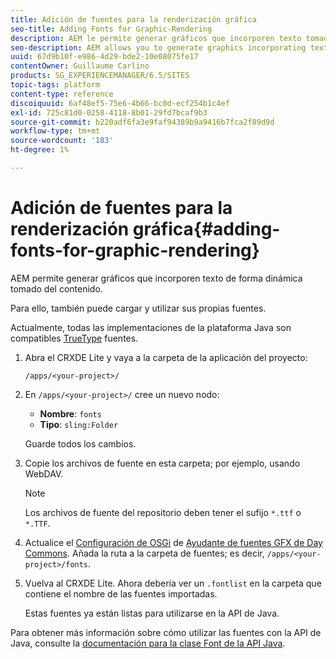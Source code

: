 ```yaml
---
title: Adición de fuentes para la renderización gráfica
seo-title: Adding Fonts for Graphic-Rendering
description: AEM le permite generar gráficos que incorporen texto tomado dinámicamente del contenido
seo-description: AEM allows you to generate graphics incorporating text dynamically taken from your content
uuid: 67d9b10f-e986-4d29-bde2-10e08075fe17
contentOwner: Guillaume Carlino
products: SG_EXPERIENCEMANAGER/6.5/SITES
topic-tags: platform
content-type: reference
discoiquuid: 6af48ef5-75e6-4b66-bc0d-ecf254b1c4ef
exl-id: 725c81d0-0258-4118-8b01-29fd7bcaf9b3
source-git-commit: b220adf6fa3e9faf94389b9a9416b7fca2f89d9d
workflow-type: tm+mt
source-wordcount: '183'
ht-degree: 1%

---
```


# Adición de fuentes para la renderización gráfica{#adding-fonts-for-graphic-rendering}

AEM permite generar gráficos que incorporen texto de forma dinámica tomado del contenido.

Para ello, también puede cargar y utilizar sus propias fuentes.

Actualmente, todas las implementaciones de la plataforma Java son compatibles [TrueType](https://en.wikipedia.org/wiki/Truetype) fuentes.

1. Abra el CRXDE Lite y vaya a la carpeta de la aplicación del proyecto:

   `/apps/<your-project>/`

1. En `/apps/<your-project>/` cree un nuevo nodo:

   * **Nombre**: `fonts`
   * **Tipo**: `sling:Folder`

   Guarde todos los cambios.

1. Copie los archivos de fuente en esta carpeta; por ejemplo, usando WebDAV.

   >[!NOTE]
   >
   >Los archivos de fuente del repositorio deben tener el sufijo `*.ttf` o `*.TTF`.

1. Actualice el [Configuración de OSGi](/help/sites-deploying/configuring-osgi.md) de [Ayudante de fuentes GFX de Day Commons](/help/sites-deploying/osgi-configuration-settings.md). Añada la ruta a la carpeta de fuentes; es decir, `/apps/<your-project>/fonts`.

1. Vuelva al CRXDE Lite. Ahora debería ver un `.fontlist` en la carpeta que contiene el nombre de las fuentes importadas.

   Estas fuentes ya están listas para utilizarse en la API de Java.

Para obtener más información sobre cómo utilizar las fuentes con la API de Java, consulte la [documentación para la clase Font de la API Java](https://download.oracle.com/javase/6/docs/api/java/awt/Font.html).
